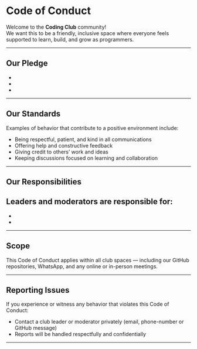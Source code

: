# Code of Conduct

Welcome to the **Coding Club** community!  
We want this to be a friendly, inclusive space where everyone feels supported to learn, build, and grow as programmers.

---

## Our Pledge

-
-
-


---

## Our Standards

Examples of behavior that contribute to a positive environment include:
- Being respectful, patient, and kind in all communications  
- Offering help and constructive feedback  
- Giving credit to others’ work and ideas  
- Keeping discussions focused on learning and collaboration  
---

## Our Responsibilities

Leaders and moderators are responsible for:
- 
- 
-   
---

## Scope

This Code of Conduct applies within all club spaces — including our GitHub repositories, WhatsApp, and any online or in-person meetings.

---

## Reporting Issues

If you experience or witness any behavior that violates this Code of Conduct:
- Contact a club leader or moderator privately (email, phone-number or GitHub message)
- Reports will be handled respectfully and confidentially  

---
